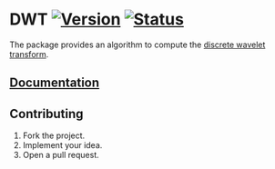# DWT [![Version][version-img]][version-url] [![Status][status-img]][status-url]

The package provides an algorithm to compute the [discrete wavelet
transform][1].

## [Documentation][doc]

## Contributing

1. Fork the project.
2. Implement your idea.
3. Open a pull request.

[1]: https://en.wikipedia.org/wiki/Discrete_wavelet_transform

[version-img]: http://stainless-steel.github.io/images/crates.svg
[version-url]: https://crates.io/crates/dwt
[status-img]: https://travis-ci.org/stainless-steel/dwt.svg?branch=master
[status-url]: https://travis-ci.org/stainless-steel/dwt
[doc]: https://stainless-steel.github.io/dwt
